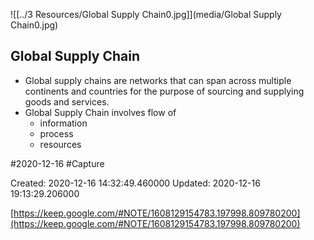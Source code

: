 ![[../3 Resources/Global Supply Chain0.jpg]](media/Global Supply Chain0.jpg)
## Global Supply Chain
- Global supply chains are networks that can span across multiple continents and countries for the purpose of sourcing and supplying goods and services.
- Global Supply Chain involves flow of 
	- information
	- process
	- resources 


 #2020-12-16 #Capture

Created: 2020-12-16 14:32:49.460000      Updated: 2020-12-16 19:13:29.206000

[https://keep.google.com/#NOTE/1608129154783.197998.809780200](https://keep.google.com/#NOTE/1608129154783.197998.809780200)

